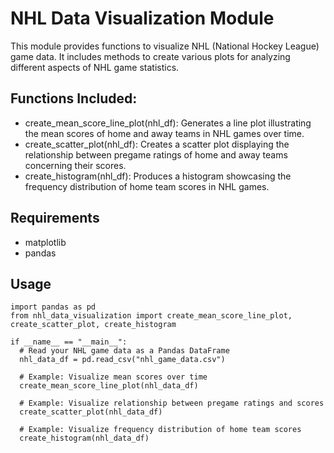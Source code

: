 # NHL Data Visualization Module
This module provides functions to visualize NHL (National Hockey League) game data. It includes methods to create various plots for analyzing different aspects of NHL game statistics.

## Functions Included:
  - create_mean_score_line_plot(nhl_df): Generates a line plot illustrating the mean scores of home and away teams in NHL games over time.
  - create_scatter_plot(nhl_df): Creates a scatter plot displaying the relationship between pregame ratings of home and away teams concerning their scores.
  - create_histogram(nhl_df): Produces a histogram showcasing the frequency distribution of home team scores in NHL games.

## Requirements
  - matplotlib
  - pandas

## Usage
  ```import matplotlib.pyplot as plt
import pandas as pd
from nhl_data_visualization import create_mean_score_line_plot, create_scatter_plot, create_histogram

if __name__ == "__main__":
    # Read your NHL game data as a Pandas DataFrame
    nhl_data_df = pd.read_csv("nhl_game_data.csv")

    # Example: Visualize mean scores over time
    create_mean_score_line_plot(nhl_data_df)

    # Example: Visualize relationship between pregame ratings and scores
    create_scatter_plot(nhl_data_df)

    # Example: Visualize frequency distribution of home team scores
    create_histogram(nhl_data_df)
```
